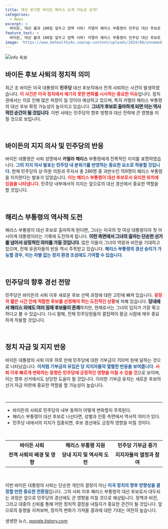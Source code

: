 ```yaml
---
title: 재선 포기한 바이든 해리스 승계 가능성 공개!
categories:
  - News
excerpt: >
  바이든, 대선 불과 100일 앞두고 깜짝 사퇴! 카멀라 해리스 부통령이 민주당 대선 후보로 유력해지며 역사적인 도전이 시작됩니다. 미국 정치의 새로운 전환점을 놓치지 마세요!
feature_text: >
  바이든, 대선 불과 100일 앞두고 깜짝 사퇴! 카멀라 해리스 부통령이 민주당 대선 후보로 유력해지며 역사적인 도전이 시작됩니다. 미국 정치의 새로운 전환점을 놓치지 마세요!
image: 'https://www.behealthy4u.com/wp-content/uploads/2024/06/unnamed-file.png'
---
```


<p><img src="https://www.behealthy4u.com/wp-content/uploads/2024/06/unnamed-file.png" alt="info 속보" /></p>

<h2 data-ke-size="size26">바이든 후보 사퇴의 정치적 의미</h2>

<p data-ke-size="size16">최근 조 바이든 미국 대통령이 <b>민주당</b> 대선 후보직에서 전격 사퇴하는 사건이 발생하였습니다. <b><span style="color: #ee2323;">이 사건은 미국 정치에서 예기치 못한 변화를 시사하는 중요한 이슈</span></b>입니다. 정치권에서는 이로 인해 많은 파장이 일 것이라 예상하고 있으며, 특히 카멀라 해리스 부통령의 대선 후보 확정 가능성이 높아지고 있습니다. <b><span style="background-color: #21538527;">그녀가 후보로 출마하게 되면 이는 역사적인 순간이 될 것입니다</span></b>. 이번 사태는 민주당의 향후 방향과 대선 전략에 큰 영향을 미칠 것으로 보입니다.</p>

<p data-ke-size="size16">&nbsp;</p>

<h2 data-ke-size="size26">바이든의 지지 의사 및 민주당의 반응</h2>

<p data-ke-size="size16">바이든 대통령은 사퇴 성명에서 <b>카멀라 해리스</b> 부통령에게 전폭적인 지지를 표명하였습니다. <b><span style="color: #1a5490;">그의 지지 의사 발표는 민주당 내 분위기를 반영하는 중요한 요소로 작용할 것입니다</span></b>. 현재 민주당의 상·하원 의원과 주지사 총 286명 중 과반수인 159명이 해리스 부통령을 지지한다는 발표가 있었습니다. <b><span style="color: #ee2323;">이는 해리스 부통령이 대선 후보로서 유리한 위치에 있음을 나타냅니다</span></b>. 민주당 내부에서의 지지는 앞으로의 대선 경선에서 중요한 역할을 할 것입니다.</p>

<p data-ke-size="size16">&nbsp;</p>

<h2 data-ke-size="size26">해리스 부통령의 역사적 도전</h2>

<p data-ke-size="size16">해리스 부통령이 대선 후보로 출마하게 된다면, 그녀는 미국의 첫 여성 대통령이자 첫 아시아계 대통령이라는 기록에 도전하게 됩니다. <b><span style="background-color: #21538527;">이런 측면에서 그녀의 출마는 단순한 선거를 넘어서 상징적인 의미를 가질 것입니다</span></b>. 많은 이들이 그녀의 역량과 비전을 기대하고 있으며, 전체 유권자들의 반응 역시 주목받고 있습니다. <b><span style="color: #1a5490;">해리스 부통령의 경선 승리가 가능할 경우, 이는 차별 없는 정치 환경 조성에도 기여할 수 있습니다</span></b>.</p>

<p data-ke-size="size16">&nbsp;</p>

<h2 data-ke-size="size26">민주당의 향후 경선 전망</h2>

<p data-ke-size="size16">민주당은 바이든의 사퇴 이후 새로운 후보 선택 과정에 대한 고민에 빠져 있습니다. <b><span style="color: #ee2323;">굉장히 짧은 시간 안에 적합한 후보를 선정해야 하는 도전적인 상황</span></b>에 처해 있습니다. <b><span style="background-color: #21538527;">당내에서 해리스 외에도 여러 잠재 후보들이 존재</span></b>하지만, 현재로서는 그녀의 입지가 가장 확고하다고 볼 수 있습니다. 다시 말해, 전체 민주당원들의 결집력이 황금 시점에 매우 중요하게 작용할 것입니다.</p>

<p data-ke-size="size16">&nbsp;</p>

<h2 data-ke-size="size26">정치 자금 및 지지 반응</h2>

<p data-ke-size="size16">바이든 대통령의 사퇴 이후 하루 만에 민주당에 대한 기부금이 700억 원에 달하는 것으로 나타났습니다. <b><span style="color: #1a5490;">이처럼 기부금의 유입은 당 지지자들의 열렬한 반응을 보여줍니다</span></b>. <b><span style="color: #ee2323;">사퇴 이후 빠르게 변화하는 동향은 민주당에 긍정적인 영향을 미칠 수 있을 것</span></b>으로 보이며, 이는 향후 선거에서도 상당한 도움이 될 것입니다. 이러한 기부금 유치는 새로운 후보의 선거 자금 마련에 중요한 역할을 할 가능성이 높습니다.</p>

<p data-ke-size="size16">&nbsp;</p>

<hr>

<ul>
    <li>바이든의 사퇴로 민주당의 내부 동력이 어떻게 변화할지 주목된다.</li>
    <li>해리스 부통령이 대선 후보로 나선다면, 성별과 인종 측면에서 역사적 의미가 있다.</li>
    <li>민주당 내에서의 지지가 집중되면, 후보 경선에도 긍정적 영향을 미칠 것이다.</li>
</ul>

<p data-ke-size="size16">&nbsp;</p>

<table style="width: 100%; border-collapse: collapse;">
    <tr>
        <td style="text-align: center; height: 17px;"><b>바이든 사퇴</b></td>
        <td style="text-align: center; height: 17px;"><b>해리스 부통령 지원</b></td>
        <td style="text-align: center; height: 17px;"><b>민주당 기부금 증가</b></td>
    </tr>
    <tr>
        <td style="text-align: center; height: 17px;"><b>전격 사퇴의 배경 및 영향</b></td>
        <td style="text-align: center; height: 17px;"><b>당내 지지 및 역사적 도전</b></td>
        <td style="text-align: center; height: 17px;"><b>지지자들의 열정과 참여</b></td>
    </tr>
</table>

<p data-ke-size="size16">&nbsp;</p>

<p data-ke-size="size16">이번 바이든 대통령의 사퇴는 단순한 개인의 결정이 아닌 <b><span style="color: #1a5490;">미국 정치의 향후 방향성을 결정할 만한 중요한 전환점</span></b>입니다. 그의 사퇴 이후 해리스 부통령의 대선 후보로서 대두되는 과정은 앞으로 민주당의 경선에도 큰 영향을 미칠 것으로 예상됩니다. 정책과 비전, 그리고 대중의 신뢰를 통해 어떤 정치적 결정을 내릴지가 중요한 관건이 될 것입니다. 앞으로의 동향을 지켜보며, 정치적 변화가 가져올 결과에 대한 기대는 여전히 높습니다.</p>
생생한 뉴스, <a href="https://qoogle.tistory.com" rel="dofollow">qoogle.tistory.com</a>


